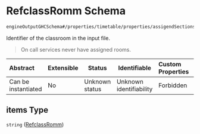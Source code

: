 # RefclassRomm Schema

```txt
engineOutputGHCSchema#/properties/timetable/properties/assigendSections/items/properties/sessionsAsigned/items/properties/refClassRomms/items
```

Identifier of the classroom in the input file.


> On call services never have assigned rooms.
>

| Abstract            | Extensible | Status         | Identifiable            | Custom Properties | Additional Properties | Access Restrictions | Defined In                                                                     |
| :------------------ | ---------- | -------------- | ----------------------- | :---------------- | --------------------- | ------------------- | ------------------------------------------------------------------------------ |
| Can be instantiated | No         | Unknown status | Unknown identifiability | Forbidden         | Allowed               | none                | [ghcOutput.schema.json\*](../out/ghcOutput.schema.json "open original schema") |

## items Type

`string` ([RefclassRomm](ghcoutput-properties-generatedjsontimetable-properties-assigendsections-assigendsection-properties-sessionsasigned-sessionasigned-properties-refclassromms-refclassromm.md))
